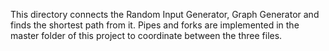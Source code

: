 This directory connects the Random Input Generator, Graph Generator and finds the shortest path from it.
Pipes and forks are implemented in the master folder of this project to coordinate between the three files. 
